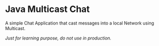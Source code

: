 # Java Multicast Chat

A simple Chat Application that cast messages into a local Network using Multicast.

_Just for learning purpose, do not use in production._